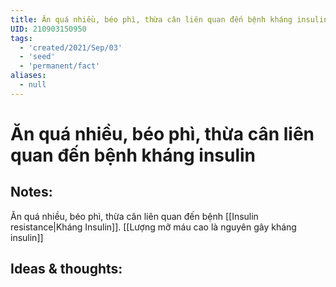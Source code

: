 ```yaml
---
title: Ăn quá nhiều, béo phì, thừa cân liên quan đến bệnh kháng insulin
UID: 210903150950
tags:
  - 'created/2021/Sep/03'
  - 'seed'
  - 'permanent/fact'
aliases:
  - null
---
```

# Ăn quá nhiều, béo phì, thừa cân liên quan đến bệnh kháng insulin

## Notes:
Ăn quá nhiều, béo phì, thừa cân liên quan đến bệnh [[Insulin resistance|Kháng Insulin]]. [[Lượng mỡ máu cao là nguyên gây kháng insulin]]

## Ideas & thoughts:
